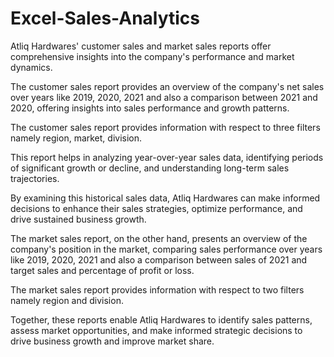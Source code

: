 # Excel-Sales-Analytics
Atliq Hardwares' customer sales and market sales reports offer comprehensive insights into the company's performance and market dynamics. 

The customer sales report provides an overview of the company's net sales over years like 2019, 2020, 2021 and also a comparison between 2021 and 2020, offering insights into sales performance and growth patterns.

The customer sales report provides information with respect to three filters namely region, market, division.

This report helps in analyzing year-over-year sales data, identifying periods of significant growth or decline, and understanding long-term sales trajectories. 

By examining this historical sales data, Atliq Hardwares can make informed decisions to enhance their sales strategies, optimize performance, and drive sustained business growth.

The market sales report, on the other hand, presents an overview of the company's position in the market, comparing sales performance over years like 2019, 2020, 2021 and also a comparison between sales of 2021 and target sales and percentage of profit or loss. 

The market sales report provides information with respect to two filters namely region and division.

Together, these reports enable Atliq Hardwares to identify sales patterns, assess market opportunities, and make informed strategic decisions to drive business growth and improve market share.
